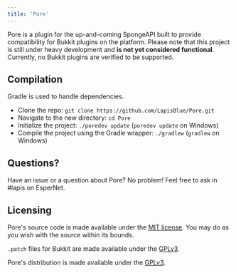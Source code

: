 ```yaml
---
title: 'Pore'
---
```


Pore is a plugin for the up-and-coming SpongeAPI built to provide compatibility for Bukkit plugins on the platform.
Please note that this project is still under heavy development and **is not yet considered functional**. Currently, no
Bukkit plugins are verified to be supported.

Compilation
-----------

Gradle is used to handle dependencies.

- Clone the repo: `git clone https://github.com/LapisBlue/Pore.git`
- Navigate to the new directory: `cd Pore`
- Initialize the project: `./poredev update` (`poredev update` on Windows)
- Compile the project using the Gradle wrapper: `./gradlew` (`gradlew` on Windows)

Questions?
----------

Have an issue or a question about Pore? No problem! Feel free to ask in #lapis on EsperNet.

Licensing
---------

Pore's source code is made available under the [MIT license](http://opensource.org/licenses/MIT). You may do as you wish
with the source within its bounds.

`.patch` files for Bukkit are made available under the [GPLv3](http://opensource.org/licenses/gpl-3.0.html).

Pore's distribution is made available under the [GPLv3](http://opensource.org/licenses/gpl-3.0.html).
